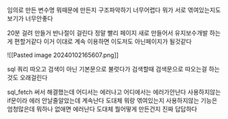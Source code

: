 임의로 만든 변수명 뭐때문에 만든지 구조파악하기 너무어렵다
뭐가 서로 엮여있는지도 보기가 너무안좋다

20분 걸려 만들거 반나절이 걸린다
정말 빨리 페이지 새로 만들어서 유지보수개발 하는게 편할거같다
이거 이대로 계속 이용하면 이도저도 아닌페이지가 될것같다

![[Pasted image 20240102165607.png]]

sql 쿼리 따오고 검색이 아닌 기본문으로 불럿다가
검색할때 검색문으로 따오는걸 하는것도 오래걸린다

sql_fetch 써서 해결했는데 어디서는 에러나고 어디에서는 에러가안난다
사용하지않는 if문이라 에러 안날줄알았는데 계속난다 도대체 뭐랑 엮여있는지 
사용하지않는 기능은 엄청많은데 뭐하나 없애면 에러난다
도대체 뭘어떻게 만든건지 진짜 답답하다